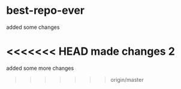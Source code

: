 # best-repo-ever
added some changes

<<<<<<< HEAD
made changes 2
=======
added some more changes
>>>>>>> origin/master
